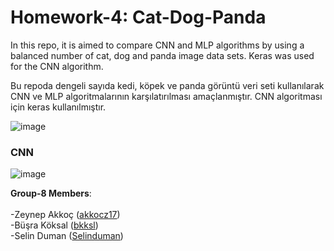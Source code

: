 # Homework-4: **Cat-Dog-Panda**

In this repo, it is aimed to compare CNN and MLP algorithms by using a balanced number of cat, dog and panda image data sets. Keras was used for the CNN algorithm.

Bu repoda dengeli sayıda kedi, köpek ve panda görüntü veri seti kullanılarak CNN ve MLP algoritmalarının karşılatırılması amaçlanmıştır. CNN algoritması için keras kullanılmıştır.

![image](https://user-images.githubusercontent.com/88335393/183492636-7bcfb98a-0bf0-4109-9927-44872f9f3f0b.png)


### CNN

![image](https://user-images.githubusercontent.com/88335393/183492784-9a26bd4f-6a09-47cb-a72a-ed73d0f76b51.png)



 **Group-8 Members**: <br><br>
-Zeynep Akkoç (<a href="https://github.com/akkocz17" target="_blank">akkocz17</a>) <br>
-Büşra Köksal (<a href="https://github.com/bkksl" target="_blank">bkksl</a>) <br>
-Selin Duman  (<a href="https://github.com/Selinduman" target="_blank">Selinduman</a>) <br>
